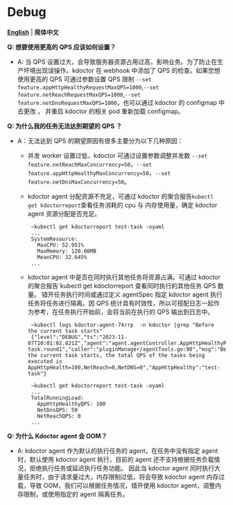 # Debug

[**English**](./debug.md) | **简体中文**

**Q: 想要使用更高的 QPS 应该如何设置？**

* A: 当 QPS 设置过大，会导致服务器资源占用过高，影响业务。为了防止在生产坏境出现误操作。kdoctor 在 webhook 中添加了 QPS 的检查。如果您想使用更高的 QPS
可通过参数设置 QPS 限制 `--set feature.appHttpHealthyRequestMaxQPS=1000`,`--set feature.netReachRequestMaxQPS=1000`,`--set feature.netDnsRequestMaxQPS=1000`，也可以通过 kdoctor 的 configmap 中去更改 ，
并重启 kdoctor 的相关 pod 重新加载 configmap。

**Q: 为什么我的任务无法达到期望的 QPS ？**

* A：无法达到 QPS 的期望原因有很多主要分为以下几种原因：
  * 并发 worker 设置过低，kdoctor 可通过设置参数调整并发数 `--set feature.netReachMaxConcurrency=50`，`--set feature.appHttpHealthyMaxConcurrency=50`，`--set feature.netDnsMaxConcurrency=50`。
  * kdoctor agent 分配资源不充足，可通过 kdoctor 的聚合报告`kubectl get kdoctorreport`查看任务消耗的 cpu 与 内存使用量，确定 kdoctor agent 资源分配是否充足。

     ```shell
      ~kubectl get kdoctorreport test-task -oyaml
      ...
      SystemResource:
        MaxCPU: 52.951%
        MaxMemory: 120.00MB
        MeanCPU: 32.645%
      ...
    ```

  * kdoctor agent 中是否在同时执行其他任务将资源占满。可通过 kdoctor 的聚合报告`kubectl get kdoctorreport 查看同时执行的其他任务 QPS 数量。
    错开任务执行时间或通过定义 agentSpec 指定 kdoctor agent 执行任务将任务进行隔离。因 QPS 统计具有时效性，所以可搭配日志一起作为参考，在任务执行开始前，会将当前在执行的 QPS 输出到日志中。

     ```shell
      ~kubectl logs kdoctor-agent-74rrp  -n kdoctor |grep "Before the current task starts"
      {"level":"DEBUG","ts":"2023-11-07T10:01:02.821Z","agent":"agent.agentController.AppHttpHealthyReconciler.AppHttpHealthy.test-task.round1","caller":"pluginManager/agentTools.go:90","msg":"Before the current task starts, the total QPS of the tasks being executed is AppHttpHealth=100,NetReach=0,NetDNS=0","AppHttpHealthy":"test-task"}
     ```

     ```shell
      ~kubectl get kdoctorreport test-task -oyaml
      ...
      TotalRunningLoad:
        AppHttpHealthyQPS: 100
        NetDnsQPS: 50
        NetReachQPS: 0
      ...
     ```

**Q: 为什么 Kdoctor agent 会 OOM？**

* A: kdoctor agent 作为默认的执行任务的 agent，在任务中没有指定 agent 时，默认使用 kdoctor agent 执行，目前的 agent 还不支持根据任务负载情况，拒绝执行任务或延迟执行任务功能。
     因此当 kdoctor agent 同时执行大量任务时，由于请求量过大，内存限制过低，将会导致 kdoctor agent 内存过载，导致 OOM，我们可以根据任务情况，错开使用 kdoctor agent，调整内存限制，或使用指定的 agent 隔离任务。
